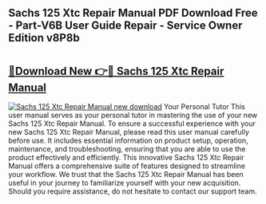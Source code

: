 ## Sachs 125 Xtc Repair Manual PDF Download Free - Part-V6B User Guide Repair - Service Owner Edition v8P8b

# <h2><a href="http://bc4837.oget.top/?id=Sachs+125+Xtc+Repair+Manual">🔗Download New 👉🔴 Sachs 125 Xtc Repair Manual</a></h2>

[![Sachs 125 Xtc Repair Manual new download](https://i.imgur.com/5g1atiW.png)](http://bc4837.oget.top/?id=Sachs+125+Xtc+Repair+Manual)
Your Personal Tutor This user manual serves as your personal tutor in mastering the use of your new Sachs 125 Xtc Repair Manual. To ensure a successful experience with your new Sachs 125 Xtc Repair Manual, please read this user manual carefully before use. It includes essential information on product setup, operation, maintenance, and troubleshooting, ensuring that you are able to use the product effectively and efficiently. This innovative Sachs 125 Xtc Repair Manual offers a comprehensive suite of features designed to streamline your workflow. We trust that the Sachs 125 Xtc Repair Manual has been useful in your journey to familiarize yourself with your new acquisition. Should you require assistance, do not hesitate to contact our support team.

